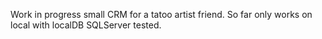 Work in progress small CRM for a tatoo artist friend. So far only works on local with localDB SQLServer tested.
